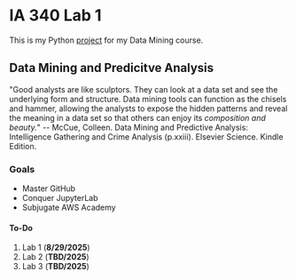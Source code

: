 # IA 340 Lab 1
This is my Python [project](https://github.com/ivannaren/IA-340-Folder/edit/main/README.md) for my Data Mining course.

## Data Mining and Predicitve Analysis
"Good analysts are like sculptors. They can look at a data set and see the underlying
form and structure. Data mining tools can function as the chisels and hammer, allowing
the analysts to expose the hidden patterns and reveal the meaning in a data set so that
others can enjoy its *composition and beauty.*" -- McCue, Colleen. Data Mining and Predictive Analysis: Intelligence Gathering and Crime Analysis (p.xxiii). Elsevier Science. Kindle Edition.

### Goals
- Master GitHub
- Conquer JupyterLab
- Subjugate AWS Academy

#### To-Do
1. Lab 1 (**8/29/2025**)
2. Lab 2 (**TBD/2025**)
3. Lab 3 (**TBD/2025**)
